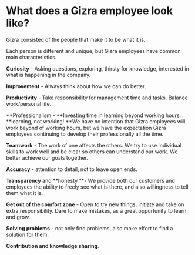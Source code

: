 # What does a Gizra employee look like?

Gizra consisted of the people that make it to be what it is.

Each person is different and unique, but Gizra employees have common main characteristics.

**Curiosity** - Asking questions, exploring, thirsty for knowledge, interested in what is happening in the company.

**Improvement** - Always think about how we can do better.

**Productivity** - Take responsibility for management time and tasks. Balance work/personal life.

**Professionalism - **Investing time in learning beyond working hours. **learning, not working! **We have no intention that Gizra employees will work beyond of working hours, but we have the expectation Gizra employees continuing to develop their professionally all the time.

**Teamwork** - The work of one affects the others. We try to use individual skills to work well and be clear so others can understand our work. We better achieve our goals together.

**Accuracy** - attention to detail, not to leave open ends.

**Transparency** and **honesty **- We provide both our customers and employees the ability to freely see what is there, and also willingness to tell them what it is.

**Get out of the comfort zone** - Open to try new things, initiate and take on extra responsibility. Dare to make mistakes, as a great opportunity to learn and grow.

**Solving problems** - not only find problems, also make effort to find a solution for them.

**Contribution and knowledge sharing**.

